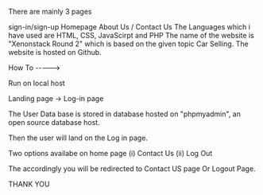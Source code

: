There are mainly 3 pages

sign-in/sign-up
Homepage
About Us / Contact Us
The Languages which i have used are HTML, CSS, JavaScirpt and PHP The name of the website is "Xenonstack Round 2" which is based on the given topic Car Selling. The website is hosted on Github.

How To ----->

Run on local host

Landing page -> Log-in page

The User Data base is stored in database hosted on "phpmyadmin", an open source database host.

Then the user will land on the Log in page.

Two options availabe on home page (i) Contact Us (ii) Log Out

The accordingly you will be redirected to Contact US page Or Logout Page.

THANK YOU
